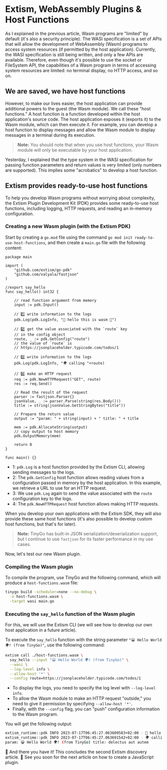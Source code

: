 # Extism, WebAssembly Plugins & Host Functions

As I explained in the previous article, Wasm programs are "limited" by default (it's also a security principle). The WASI specification is a set of APIs that will allow the development of WebAssembly (Wasm) programs to access system resources (if permitted by the host application). Currently, the WASI specification is still being written, and only a few APIs are available. Therefore, even though it's possible to use the socket or FileSystem API, the capabilities of a Wasm program in terms of accessing system resources are limited: no terminal display, no HTTP access, and so on.

## We are saved, we have host functions

However, to make our lives easier, the host application can provide additional powers to the guest (the Wasm module). We call these "host functions." A host function is a function developed within the host application's source code. The host application exposes it (exports it) to the Wasm module, which can then execute it. For example, you can develop a host function to display messages and allow the Wasm module to display messages in a terminal during its execution.

> **Note:** You should note that when you use host functions, your Wasm module will only be executable by your host application.

Yesterday, I explained that the type system in the WASI specification for passing function parameters and return values is very limited (only numbers are supported). This implies some "acrobatics" to develop a host function.

## Extism provides ready-to-use host functions

To help you develop Wasm programs without worrying about complexity, the Extism Plugin Development Kit (PDK) provides some ready-to-use host functions, including logging, HTTP requests, and reading an in-memory configuration.

### Creating a new Wasm plugin (with the Extism PDK)

Start by creating a `go.mod` file using the command `go mod init ready-to-use-host-functions`, and then create a `main.go` file with the following content:

```golang
package main

import (
	"github.com/extism/go-pdk"
	"github.com/valyala/fastjson"
)

//export say_hello
func say_hello() int32 {

	// read function argument from memory
	input := pdk.Input()

    // 1️⃣ write information to the logs
	pdk.Log(pdk.LogInfo, "👋 hello this is wasm 💜") 

    // 2️⃣ get the value associated with the `route` key 
    // in the config object
	route, _ := pdk.GetConfig("route")
    // the value of `route` is
    // https://jsonplaceholder.typicode.com/todos/1

    // 3️⃣ write information to the logs
	pdk.Log(pdk.LogInfo, "🌍 calling "+route)

    // 4️⃣ make an HTTP request
	req := pdk.NewHTTPRequest("GET", route)
	res := req.Send()
	
    // Read the result of the request
	parser := fastjson.Parser{}
	jsonValue, _ := parser.Parse(string(res.Body()))
	title := string(jsonValue.GetStringBytes("title"))

    // Prepare the return value
	output := "param: " + string(input) + " title: " + title

	mem := pdk.AllocateString(output)
	// copy output to host memory
	pdk.OutputMemory(mem)

	return 0
}

func main() {}
```

- 1: `pdk.Log` is a host function provided by the Extism CLI, allowing sending messages to the logs.
- 2: The `pdk.GetConfig` host function allows reading values from a configuration passed in memory by the host application. In this example, we retrieve a URL to use for an HTTP request.
- 3: We use `pdk.Log` again to send the value associated with the `route` configuration key to the logs.
- 4: The `pdk.NewHTTPRequest` host function allows making HTTP requests.

When you develop your own applications with the Extism SDK, they will also provide these same host functions (it's also possible to develop custom host functions, but that's for later).

> **Note:** TinyGo has built-in JSON serialization/deserialization support, but I continue to use `fastjson` for its faster performance in my use cases.

Now, let's test our new Wasm plugin.

### Compiling the Wasm plugin

To compile the program, use TinyGo and the following command, which will produce a `host-functions.wasm` file:

```bash
tinygo build -scheduler=none --no-debug \
  -o host-functions.wasm \
  -target wasi main.go
```

### Executing the `say_hello` function of the Wasm plugin

For this, we will use the Extism CLI (we will see how to develop our own host application in a future article).

To execute the `say_hello` function with the string parameter `"😀 Hello World 🌍! (from TinyGo)"`, use the following command:

```bash
extism call ./host-functions.wasm \
  say_hello --input "😀 Hello World 🌍! (from TinyGo)" \
  --wasi \
  --log-level info \
  --allow-host '*' \
  --config route=https://jsonplaceholder.typicode.com/todos/1 
```

- To display the logs, you need to specify the log level with `--log-level info`.
- To allow the Wasm module to make an HTTP request "outside," you need to give it permission by specifying `--allow-host '*'`.
- Finally, with the `--config` flag, you can "push" configuration information to the Wasm program.

You will get the following output:

```bash
extism_runtime::pdk INFO 2023-07-17T06:45:27.063609583+02:00 - 👋 hello this is wasm 💜
extism_runtime::pdk INFO 2023-07-17T06:45:27.063691542+02:00 - 🌍 calling https://jsonplaceholder.typicode.com/todos/1
param: 😀 Hello World 🌍! (from TinyGo) title: delectus aut autem
```

🎉 And there you have it! This concludes the second Extism discovery article.
👋 See you soon for the next article on how to create a JavaScript plugin.
